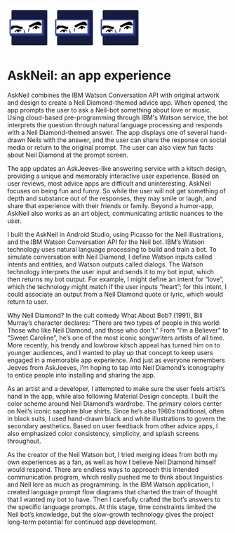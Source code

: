 <img src="https://raw.githubusercontent.com/JaneRuby/Neils/master/logo.png" width="100px"/> <img src="https://raw.githubusercontent.com/JaneRuby/Neils/master/logo.png" width="100px"/> <img src="https://raw.githubusercontent.com/JaneRuby/Neils/master/logo.png" width="100px"/>

# AskNeil: an app experience

AskNeil combines the IBM Watson Conversation API with original artwork and design to create a Neil Diamond-themed advice app. When opened, the app prompts the user to ask a Neil-bot something about love or music. Using cloud-based pre-programming through IBM's Watson service, the bot interprets the question through natural language processing and responds with a Neil Diamond-themed answer. The app displays one of several hand-drawn Neils with the answer, and the user can share the response on social media or return to the original prompt. The user can also view fun facts about Neil Diamond at the prompt screen.

The app updates an AskJeeves-like answering service with a kitsch design, providing a unique and memorably interactive user experience. Based on user reviews, most advice apps are difficult and uninteresting. AskNeil focuses on being fun and funny. So while the user will not get something of depth and substance out of the responses, they may smile or laugh, and share that experience with their friends or family. Beyond a humor-app, AskNeil also works as an art object, communicating artistic nuances to the user.

I built the AskNeil in Android Studio, using Picasso for the Neil illustrations, and the IBM Watson Conversation API for the Neil bot. IBM’s Watson technology uses natural language processing to build and train a bot. To simulate conversation with Neil Diamond, I define Watson inputs called intents and entities, and Watson outputs called dialogs. The Watson technology interprets the user input and sends it to my bot input, which then returns my bot output. For example, I might define an intent for “love”, which the technology might match if the user inputs “heart”; for this intent, I could associate an output from a Neil Diamond quote or lyric, which would return to user.

Why Neil Diamond? In the cult comedy What About Bob? (1991), Bill Murray’s character declares: “There are two types of people in this world: Those who like Neil Diamond, and those who don't.” From “I’m a Believer” to “Sweet Caroline”, he’s one of the most iconic songwriters artists of all time. More recently, his trendy and lowbrow kitsch appeal has turned him on to younger audiences, and I wanted to play up that concept to keep users engaged in a memorable app experience. And just as everyone remembers Jeeves from AskJeeves, I’m hoping to tap into Neil Diamond’s iconography to entice people into installing and sharing the app.

As an artist and a developer, I attempted to make sure the user feels artist’s hand in the app, while also following Material Design concepts. I built the color scheme around Neil Diamond’s wardrobe. The primary colors center on Neil’s iconic sapphire blue shirts. Since he’s also 1960s traditional, often in black suits, I used hand-drawn black and white illustrations to govern the secondary aesthetics. Based on user feedback from other advice apps, I also emphasized color consistency, simplicity, and splash screens throughout.

As the creator of the Neil Watson bot, I tried merging ideas from both my own experiences as a fan, as well as how I believe Neil Diamond himself would respond. There are endless ways to approach this intended communication program, which really pushed me to think about linguistics and Neil lore as much as programming. In the IBM Watson application, I created language prompt flow diagrams that charted the train of thought that I wanted my bot to have. Then I carefully crafted the bot’s answers to the specific language prompts. At this stage, time constraints limited the Neil bot’s knowledge, but the slow-growth technology gives the project long-term potential for continued app development.




